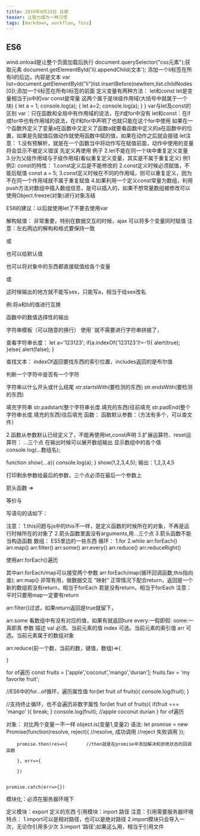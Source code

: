 ```yaml
---
title: 2019年9月23日 日报 
teaser: 让努力成为一种习惯
tags: [markdown, workflow, foss]
---
```

## ES6
 wind.onload是让整个页面加载后执行
document.querySelector("css元素");获取元素
document.getElementById('li).appendChild(文本');  添加一个li标签在所有li的后边，内容是文本
var list=document.getElementById("li")list.insertBefore(newItem,list.childNodes[0]);添加一个li标签在所有li标签的前面
定义变量有两种方法：
let和const
let是变量相当于js中的var
const是常量
这两个属于是块级作用域(大括号中就属于一个块)
    {
        let a = 1;
        console.log(a);
        {
            let a=2;
            console.log(a);
        }
    }
var与let及const的区别
var：只在函数和全局中有作用域的说法，在if或for中没有
let和const：在if或for中也有作用域的说法，在if和for中声明了也就只能在这个for中使用
如果在一个函数外定义了变量a在函数中又定义了函数a就要看函数中定义的a在函数中的位置，如果是先赋值后做动作就使用函数中赋的值，如果在动作之后就会报错
let注意：
1.没有预解析，就是在一个函数当中将动作写在赋值前面，动作中使用的变量将会显示不被定义错误
先定义再使用
例子<script>
    let a=12;
    function fn(){
        alert(a);//TDZ 暂时性死区 开始
        let a= 5;//TDZ 暂时性死区 结束
    }        
    fn()
</script>
2.let不能在同一个块中重复定义变量
3.分为父级作用域与子级作用域(看似重复定义变量，其实是不属于重复定义)
例1<script>
    for(let i = 0 ; i<10; i ++){//这里的i父级作用域
        let i = 'abc';//这里的i是子级作用域
        console.log(i)
    }
</script>
例2:<script>
    var arr = [];面刚加载完成后执行 

比如根据给元素设置初始值，
    for(let i = 0 ; i < 10 ; i ++){//这里使用var是不行的，因为var定义的是全局变量，下面的数组用i的时候给自己传参就不好用了
        arr[i]=function(){
            console.log(i);
        }
    }
    arr[5]();
</script>
const的特性：
1.const定义后是不能修改的
2.const定义时候必须赋值，不能后赋值  const a = 5;
3.const定义时候在不同的作用域，则可以重复定义，因为不在同一个作用域就不属于重复赋值
4.如果利用一个定义const常量为数组，利用push方法对数组中插入数组信息，是可以插入的，如果不想常量数组被修改可以使用Object.freeze(对象)进行对象冻结
<script>
    const a=Object.freeze(['aaa','bbb']);
    console.log(a);
</script>
ES6的建议：以后就使用let了不要去使用var

解构赋值：
非常重要，特别在数据交互的时候，ajax
可以将多个变量同时赋值
注意：左右两边的解构和格式要保持一致
<script>
    let [a,b,c]=[1,2,3];
    console.log(a,b,c);
</script>
或
<script>
    let [a,[b,c]]=[1,[2,3]];
    console.log(a,b,c);
</script>
也可以给默认值
<script>
    let [a,b,c='暂无数据']=[1,2];
    console.log(a,b,c);
</script>
也可以将对象中的东西都直接赋值给各个变量
<script>
    let qp={  
        name:'ff',
        age:18,
        sex:'men'
    };
    let  {name,age,sex} = qp;
    console.log(name,age,sex);
</script>
或
<script>
    let qp={  
        name:'ff',
        age:18,
        sex:'men'
    };
    let  {name,age,sex:a} = qp;
    console.log(name,age,a); 
</script>
这时候输出的地方就不能写sex，只能写a，相当于给sex改名

例:将a和b的值进行互换
<script>
    let a =12 ;
    let b =1;
    [a,b]=[b,a];
    console.log(a,b);
</script>


函数中的数值选择性的输出
<script>
function run(){
  return{  
      name:'ff',
        age:8
        }
}
({name,age}=run());面刚加载完成后执行 

比如根据给元素设置初始值，
console.log(name,age)
</script>

字符串模板（可以随意的换行）
使用``就不需要进行字符串拼接了，
<script>
    let name='ff';
    let age=8;
    console.log(`这个女人叫${name},今年${age}岁`)
</script>
查看字符串长度：
    let a='123123';
    if(a.indexOf('123123')!=-1){
        alert(true);
    }else{
        alert(false);
    }


查找文本：
indexOf返回要找东西的索引位置，includes返回的是布尔值

判断一个字符中是否有一个字符
<script>
    let a='123123'; 
    alert(a.includes(1))
</script>
字符串以什么开头或什么结尾
str.startsWith(要检测的东西)
str.endsWith(要检测的东西)

填充字符串
str.padstart(整个字符串长度.填充的东西)往前填充
str.padEnd(整个字符串长度.填充的东西)往后填充
函数：
函数默认参数：（方法有多个，可以查文件）
   <script>
        function show({x=0,y=0}={}){
            console.log(x,y);
        }

        show()
    </script>
2.函数从参数默认已经定义了，不能再使用let,const声明
3.扩展运算符、reset运算符：
...三个点
在输出时候可以展开数组输出 显示数组中的各个值
console.log(...数组名);

function show(...a){
console.log(a);
}
show(1,2,3,4,5);
输出：1,2,3,4,5

打印剩余参数给最后的参数，三个点必须在最后一个参数上
<script>
    
        function run(a,b,...c){
            console.log(a,b,c)
        }
        run(1,2,3,4,5,6)
</script>

箭头函数 =>
<script>
  function show(){
      return 1;
  }
  console.log(show());
</script>
等价与
<script>
  let show=()=>1
  console.log(show())
</script>
写语句的话如下：
<script>
  let show=(a,b)=>{
        return a+b;
  }
  console.log(show(1,3));
</script>
注意：
1.this问题与js中的this不一样，是定义函数的时候所在的对象，不再是运行时候所在的对象了
2.箭头函数里面没有arguments,用...三个点
3.箭头函数不能当构造函数
数组：
ES5里边的一些东西
循环：
1.for
2.while
arr.forEach()
arr.map()
arr.filter()
arr.some()
arr.every()
arr.reduce()
arr.reduceRight()


使用arr.forEach()遍历
<script>
 let arr=[1,2,3,4,5];
 arr.forEach(function(val,index,arr){
            console.log(val,index,arr);
        })
</script>
其中arr.forEach/map可以接受两个参数
arr.forEach/map(循环回调函数,this指向谁);
arr.map()   非常有用，做数据交互 ”映射“
正常情况下配合return，返回是一个新的数组若没有return，相当于forEach
若是没有return，相当于forEach
注意：平时只要用map一定要有return
<script>
let arr=[
    {title:'aaa',read:100,hot:true},
    {title:'bbb',read:100,hot:true},
    {title:'ccc',read:100,hot:true},
    {title:'ddd',read:100,hot:true}
]
let newarr = arr.map((item,index,arr)=>{
    let  a={}
    a.t=`:-D${item.title}-----`;
    a.r=item.read+200;
    a.hot=item.hot==true && '真棒！！！';
    return a;
})
console.log(newarr);
</script>
arr.filter()过滤，如果return返回是true就留下，
<script>
let arr=[
    {title:'aaa',read:100,hot:true},
    {title:'bbb',read:100,hot:true},
    {title:'ccc',read:100,hot:true},
    {title:'ddd',read:100,hot:true}
]
let newarr = arr.filter((item,index,arr)=>{
    return item.hot==true;
})
console.log(newarr);
</script>
arr.some 看数组中有没有对应的值，如果有就返回ture 
every:一假即假:
some:一真即真 
参数 描述
val 必须。当前元素的值
index 可选。当前元素的索引值
arr 可选。当前元素属于的数组对象
<script>
let arr=['a','b','c']
let newarr=arr.some((val,index,arr)=>{
    return val=='a';
})
console.log(newarr);
</script>
arr.reduce(前一个数，当前的数，键值，数组)=>{

}
<script>
    let a =[1,2,3,4,5,6,7];
    let b = a.reduce((prev,cur,index,arr)=>{
        return prev+cur;
    });
    console.log(b);
</script>
for of遍历
const fruits = ['apple','coconut','mango','durian'];
fruits.fav = 'my favorite fruit';

//ES6中的for...of循环，遍历属性值
for(let fruit of fruits){
    console.log(fruit);
}

//支持终止循环，也不会遍历非数字属性
for(let fruit of fruits){
    if(fruit === 'mango' ){
        break;
    }
    console.log(fruit);      //apple coconut durian
}
for of遍历
<script>
    let arr = [1,2,3,4,5];
   
    for(let b of arr){
        console.log(b);
    }

</script>

对象：
对比两个变量一不一样
object.is(变量1,变量2)
语法:
		let promise = new Promise(function(resolve, reject){
		    //resolve,   成功调用
		    //reject     失败调用
		});

		promise.then(res=>{       //then就是在promise中添加解决和拒绝状态的回调函数

		}, err=>{
			
		})


	promise.catch(err=>{})
<script>
let a =1;
let b = new Promise(function(cg,sb){
    if(a==10){
        cg('成功');
    }else{
        sb('失败')
    }
});
b.then(sb=>{
    console.log(res);
},err=>{
    console.log(err)
})
</script>

模块化：必须在服务器环境下
<script type='module'>
      
</script>
定义模块：export 定义的东西
引用模块：inport 路径
注意：引用需要服务器环境	
特点：
1.import可以是相对路径，也可以是绝对路径
2.import模块只会导入一次，无论你引用多少次
3.import ‘路径’;如果这么用，相当于引用文件
